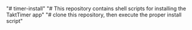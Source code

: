 "# timer-install" 
"# This repository contains shell scripts for installing the TaktTimer app" 
"# clone this repository, then execute the proper install script" 
